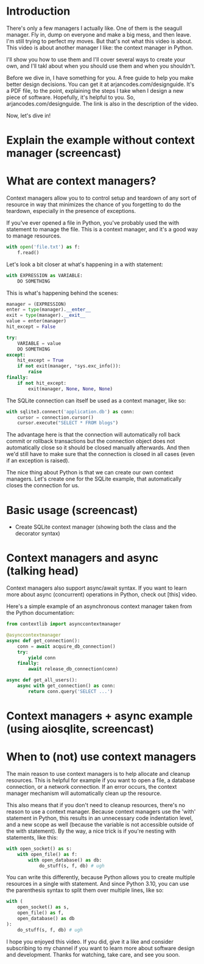 # Introduction

There's only a few managers I actually like. One of them is the seagull manager. Fly in, dump on everyone and make a big mess, and then leave. I'm still trying to perfect my moves. But that's not what this video is about. This video is about another manager I like: the context manager in Python.

I'll show you how to use them and I'll cover several ways to create your own, and I'll takl about when you should use them and when you shouldn't.

Before we dive in, I have something for you. A free guide to help you make better design decisions. You can get it at arjancodes.com/designguide. It's a PDF file, to the point, explaining the steps I take when I design a new piece of software. Hopefully, it's helpful to you. So, arjancodes.com/designguide. The link is also in the description of the video.

Now, let's dive in!

# Explain the example without context manager (screencast)

# What are context managers?

Context managers allow you to to control setup and teardown of any sort of resource in way that minimizes the chance of you forgetting to do the teardown, especially in the presence of exceptions.

If you've ever opened a file in Python, you've probably used the with statement to manage the file. This is a context manager, and it's a good way to manage resources.

```python
with open('file.txt') as f:
    f.read()
```

Let's look a bit closer at what's happening in a with statement:

```python
with EXPRESSION as VARIABLE:
    DO SOMETHING
```

This is what's happening behind the scenes:

```python
manager = (EXPRESSION)
enter = type(manager).__enter__
exit = type(manager).__exit__
value = enter(manager)
hit_except = False

try:
    VARIABLE = value
    DO SOMETHING
except:
    hit_except = True
    if not exit(manager, *sys.exc_info()):
        raise
finally:
    if not hit_except:
        exit(manager, None, None, None)
```

The SQLite connection can itself be used as a context manager, like so:

```python
with sqlite3.connect('application.db') as conn:
    cursor = connection.cursor()
    cursor.execute("SELECT * FROM blogs")
```

The advantage here is that the connection will automatically roll back commit or rollback transactions but the connection object does not automatically close so it should be closed manually afterwards. And then we'd still have to make sure that the connection is closed in all cases (even if an exception is raised).

The nice thing about Python is that we can create our own context managers. Let's create one for the SQLite example, that automatically closes the connection for us.

# Basic usage (screencast)

- Create SQLite context manager (showing both the class and the decorator syntax)

# Context managers and async (talking head)

Context managers also support async/await syntax. If you want to learn more about async (concurrent) operations in Python, check out [this] video.

Here's a simple example of an asynchronous context manager taken from the Python documentation:

```python
from contextlib import asynccontextmanager

@asynccontextmanager
async def get_connection():
    conn = await acquire_db_connection()
    try:
        yield conn
    finally:
        await release_db_connection(conn)

async def get_all_users():
    async with get_connection() as conn:
        return conn.query('SELECT ...')
```

# Context managers + async example (using aiosqlite, screencast)

# When to (not) use context managers

The main reason to use context managers is to help allocate and cleanup resources. This is helpful for example if you want to open a file, a database connection, or a network connection. If an error occurs, the context manager mechanism will automatically clean up the resource.

This also means that if you don't need to cleanup resources, there's no reason to use a context manager. Because context managers use the 'with' statement in Python, this results in an unnecessary code indentation level, and a new scope as well (because the variable is not accessible outside of the with statement). By the way, a nice trick is if you're nesting with statements, like this:

```python
with open_socket() as s:
    with open_file() as f:
        with open_database() as db:
            do_stuff(s, f, db) # ugh
```

You can write this differently, because Python allows you to create multiple resources in a single with statement. And since Python 3.10, you can use the parenthesis syntax to split them over multiple lines, like so:

```python
with (
    open_socket() as s,
    open_file() as f,
    open_database() as db
):
    do_stuff(s, f, db) # ugh
```

I hope you enjoyed this video. If you did, give it a like and consider subscribing to my channel if you want to learn more about software design and development. Thanks for watching, take care, and see you soon.
